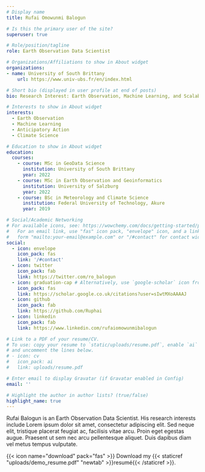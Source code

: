 ```yaml
---
# Display name
title: Rufai Omowunmi Balogun

# Is this the primary user of the site?
superuser: true

# Role/position/tagline
role: Earth Observation Data Scientist

# Organizations/Affiliations to show in About widget
organizations:
- name: University of South Brittany
    url: https://www.univ-ubs.fr/en/index.html

# Short bio (displayed in user profile at end of posts)
bio: Research Interest: Earth Observation, Machine Learning, and Scalable EO Processing

# Interests to show in About widget
interests:
  - Earth Observation
  - Machine Learning
  - Anticipatory Action
  - Climate Science

# Education to show in About widget
education:
  courses:
    - course: MSc in GeoData Science
      institution: University of South Brittany
      year: 2022
    - course: MSc in Earth Observation and Geoinformatics
      institution: University of Salzburg
      year: 2022
    - course: BSc in Meteorology and Climate Science
      institution: Federal University of Technology, Akure
      year: 2019

# Social/Academic Networking
# For available icons, see: https://wowchemy.com/docs/getting-started/page-builder/#icons
#   For an email link, use "fas" icon pack, "envelope" icon, and a link in the
#   form "mailto:your-email@example.com" or "/#contact" for contact widget.
social:
  - icon: envelope
    icon_pack: fas
    link: '/#contact'
  - icon: twitter
    icon_pack: fab
    link: https://twitter.com/ro_balogun
  - icon: graduation-cap # Alternatively, use `google-scholar` icon from `ai` icon pack
    icon_pack: fas
    link: https://scholar.google.co.uk/citations?user=sIwtMXoAAAAJ
  - icon: github
    icon_pack: fab
    link: https://github.com/Ruphai
  - icon: linkedin
    icon_pack: fab
    link: https://www.linkedin.com/rufaiomowunmibalogun

# Link to a PDF of your resume/CV.
# To use: copy your resume to `static/uploads/resume.pdf`, enable `ai` icons in `params.toml`,
# and uncomment the lines below.
# - icon: cv
#   icon_pack: ai
#   link: uploads/resume.pdf

# Enter email to display Gravatar (if Gravatar enabled in Config)
email: ''

# Highlight the author in author lists? (true/false)
highlight_name: true
---
```


Rufai Balogun is an Earth Observation Data Scientist. His research interests include
Lorem ipsum dolor sit amet, consectetur adipiscing elit. Sed neque elit, tristique placerat feugiat ac, facilisis vitae arcu. Proin eget egestas augue. Praesent ut sem nec arcu pellentesque aliquet. Duis dapibus diam vel metus tempus vulputate.

{{< icon name="download" pack="fas" >}} Download my {{< staticref "uploads/demo_resume.pdf" "newtab" >}}resumé{{< /staticref >}}.
